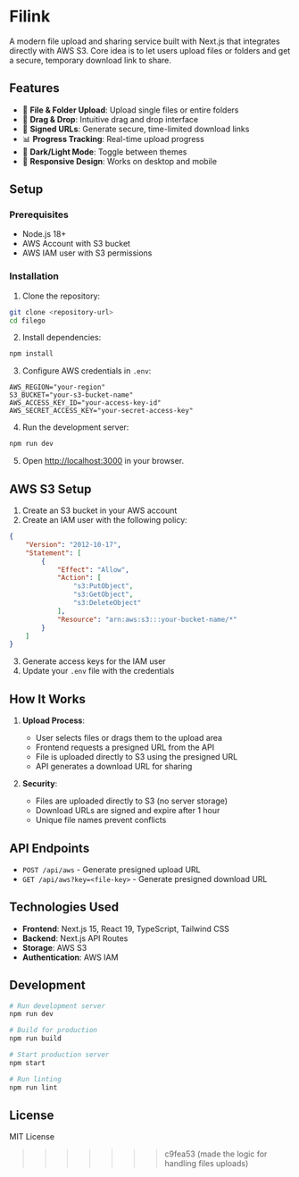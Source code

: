 # Filink
A modern file upload and sharing service built with Next.js that integrates directly with AWS S3.  Core idea is to let users upload files or folders and get a secure, temporary download link to share.

## Features

- 📁 **File & Folder Upload**: Upload single files or entire folders
- 🎯 **Drag & Drop**: Intuitive drag and drop interface
- 🔗 **Signed URLs**: Generate secure, time-limited download links
- 📊 **Progress Tracking**: Real-time upload progress
- 🌙 **Dark/Light Mode**: Toggle between themes
- 📱 **Responsive Design**: Works on desktop and mobile

## Setup

### Prerequisites

- Node.js 18+ 
- AWS Account with S3 bucket
- AWS IAM user with S3 permissions

### Installation

1. Clone the repository:
```bash
git clone <repository-url>
cd filego
```

2. Install dependencies:
```bash
npm install
```

3. Configure AWS credentials in `.env`:
```env
AWS_REGION="your-region"
S3_BUCKET="your-s3-bucket-name"
AWS_ACCESS_KEY_ID="your-access-key-id"
AWS_SECRET_ACCESS_KEY="your-secret-access-key"
```

4. Run the development server:
```bash
npm run dev
```

5. Open [http://localhost:3000](http://localhost:3000) in your browser.

## AWS S3 Setup

1. Create an S3 bucket in your AWS account
2. Create an IAM user with the following policy:
```json
{
    "Version": "2012-10-17",
    "Statement": [
        {
            "Effect": "Allow",
            "Action": [
                "s3:PutObject",
                "s3:GetObject",
                "s3:DeleteObject"
            ],
            "Resource": "arn:aws:s3:::your-bucket-name/*"
        }
    ]
}
```
3. Generate access keys for the IAM user
4. Update your `.env` file with the credentials

## How It Works

1. **Upload Process**:
   - User selects files or drags them to the upload area
   - Frontend requests a presigned URL from the API
   - File is uploaded directly to S3 using the presigned URL
   - API generates a download URL for sharing

2. **Security**:
   - Files are uploaded directly to S3 (no server storage)
   - Download URLs are signed and expire after 1 hour
   - Unique file names prevent conflicts

## API Endpoints

- `POST /api/aws` - Generate presigned upload URL
- `GET /api/aws?key=<file-key>` - Generate presigned download URL

## Technologies Used

- **Frontend**: Next.js 15, React 19, TypeScript, Tailwind CSS
- **Backend**: Next.js API Routes
- **Storage**: AWS S3
- **Authentication**: AWS IAM

## Development

```bash
# Run development server
npm run dev

# Build for production
npm run build

# Start production server
npm start

# Run linting
npm run lint
```

## License

MIT License
>>>>>>> c9fea53 (made the logic for handling files uploads)
